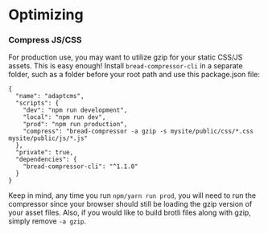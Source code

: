 # Optimizing

### Compress JS/CSS

For production use, you may want to utilize gzip for your static CSS/JS assets. This is easy enough! Install `bread-compressor-cli` in a separate folder, such as a folder before your root path and use this package.json file:

```text
{
  "name": "adaptcms",
  "scripts": {
    "dev": "npm run development",
    "local": "npm run dev",
    "prod": "npm run production",
    "compress": "bread-compressor -a gzip -s mysite/public/css/*.css mysite/public/js/*.js"
  },
  "private": true,
  "dependencies": {
    "bread-compressor-cli": "^1.1.0"
  }
}
```

Keep in mind, any time you run `npm/yarn run prod`, you will need to run the compressor since your browser should still be loading the gzip version of your asset files. Also, if you would like to build brotli files along with gzip, simply remove `-a gzip`.

